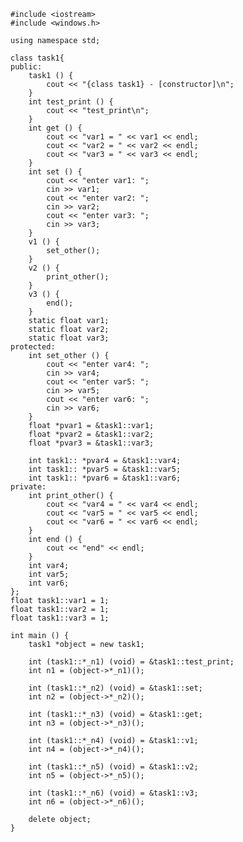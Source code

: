 ﻿```
#include <iostream>
#include <windows.h>

using namespace std;

class task1{
public:
	task1 () {
		cout << "{class task1} - [constructor]\n";
	}
	int test_print () {
		cout << "test_print\n";
	}
	int get () {
		cout << "var1 = " << var1 << endl;
		cout << "var2 = " << var2 << endl;
		cout << "var3 = " << var3 << endl;
	}
	int set () {
		cout << "enter var1: ";
		cin >> var1;
		cout << "enter var2: ";
		cin >> var2;
		cout << "enter var3: ";
		cin >> var3;
	}
	v1 () {
		set_other();
	}
	v2 () {
		print_other();
	}
	v3 () {
		end();
	}
	static float var1;
	static float var2;
	static float var3;
protected:	
	int set_other () {
		cout << "enter var4: ";
		cin >> var4;
		cout << "enter var5: ";
		cin >> var5;
		cout << "enter var6: ";
		cin >> var6;
	}
	float *pvar1 = &task1::var1;
	float *pvar2 = &task1::var2;
	float *pvar3 = &task1::var3;
	
	int task1:: *pvar4 = &task1::var4;
	int task1:: *pvar5 = &task1::var5;
	int task1:: *pvar6 = &task1::var6;
private:
	int print_other() {
		cout << "var4 = " << var4 << endl;
		cout << "var5 = " << var5 << endl;
		cout << "var6 = " << var6 << endl;
	}
	int end () {
		cout << "end" << endl;
	}
	int var4;
	int var5;
	int var6;
};
float task1::var1 = 1;
float task1::var2 = 1;
float task1::var3 = 1;

int main () {
	task1 *object = new task1;
	
	int (task1::*_n1) (void) = &task1::test_print;
	int n1 = (object->*_n1)();
	
	int (task1::*_n2) (void) = &task1::set;
	int n2 = (object->*_n2)();
	
	int (task1::*_n3) (void) = &task1::get;
	int n3 = (object->*_n3)();
	
	int (task1::*_n4) (void) = &task1::v1;
	int n4 = (object->*_n4)();
	
	int (task1::*_n5) (void) = &task1::v2;
	int n5 = (object->*_n5)();
	
	int (task1::*_n6) (void) = &task1::v3;
	int n6 = (object->*_n6)();
	
	delete object;
}

```

